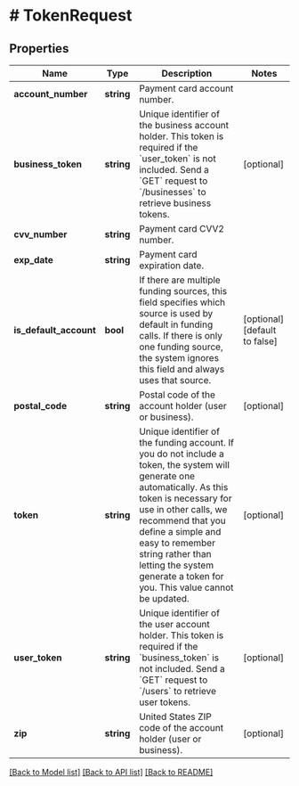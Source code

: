 # # TokenRequest

## Properties

Name | Type | Description | Notes
------------ | ------------- | ------------- | -------------
**account_number** | **string** | Payment card account number. |
**business_token** | **string** | Unique identifier of the business account holder. This token is required if the &#x60;user_token&#x60; is not included.  Send a &#x60;GET&#x60; request to &#x60;/businesses&#x60; to retrieve business tokens. | [optional]
**cvv_number** | **string** | Payment card CVV2 number. |
**exp_date** | **string** | Payment card expiration date. |
**is_default_account** | **bool** | If there are multiple funding sources, this field specifies which source is used by default in funding calls. If there is only one funding source, the system ignores this field and always uses that source. | [optional] [default to false]
**postal_code** | **string** | Postal code of the account holder (user or business). | [optional]
**token** | **string** | Unique identifier of the funding account. If you do not include a token, the system will generate one automatically. As this token is necessary for use in other calls, we recommend that you define a simple and easy to remember string rather than letting the system generate a token for you. This value cannot be updated. | [optional]
**user_token** | **string** | Unique identifier of the user account holder. This token is required if the &#x60;business_token&#x60; is not included.  Send a &#x60;GET&#x60; request to &#x60;/users&#x60; to retrieve user tokens. | [optional]
**zip** | **string** | United States ZIP code of the account holder (user or business). | [optional]

[[Back to Model list]](../../README.md#models) [[Back to API list]](../../README.md#endpoints) [[Back to README]](../../README.md)
